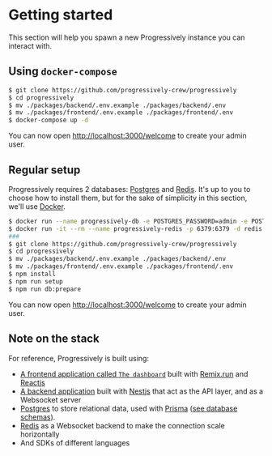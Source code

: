 # Getting started

This section will help you spawn a new Progressively instance you can interact with.

## Using `docker-compose`

```bash
$ git clone https://github.com/progressively-crew/progressively
$ cd progressively
$ mv ./packages/backend/.env.example ./packages/backend/.env
$ mv ./packages/frontend/.env.example ./packages/frontend/.env
$ docker-compose up -d
```

You can now open <a href="http://localhost:3000/welcome" target="_blank" rel="noreferrer">http://localhost:3000/welcome</a> to create your admin user.

## Regular setup

Progressively requires 2 databases: <a href="https://www.postgresql.org/" target="_blank" rel="noreferrer">Postgres</a> and <a href="https://redis.io/" target="_blank" rel="noreferrer">Redis</a>. It's up to you to choose how to install them, but for the sake of simplicity in this section, we'll use <a href="https://www.docker.com/" target="_blank" rel="noreferrer">Docker</a>.

```bash
$ docker run --name progressively-db -e POSTGRES_PASSWORD=admin -e POSTGRES_USER=admin -e POSTGRES_DB=progressively -p 5432:5432 -d postgres
$ docker run -it --rm --name progressively-redis -p 6379:6379 -d redis
###
$ git clone https://github.com/progressively-crew/progressively
$ cd progressively
$ mv ./packages/backend/.env.example ./packages/backend/.env
$ mv ./packages/frontend/.env.example ./packages/frontend/.env
$ npm install
$ npm run setup
$ npm run db:prepare
```

You can now open <a href="http://localhost:3000/welcome" target="_blank" rel="noreferrer">http://localhost:3000/welcome</a> to create your admin user.

## Note on the stack

For reference, Progressively is built using:

- [A frontend application called `The dashboard`](https://github.com/progressively-crew/progressively/tree/master/packages/frontend) built with [Remix.run](https://remix.run/) and [Reactjs](https://reactjs.org/)
- [A backend application](https://github.com/progressively-crew/progressively/tree/master/packages/backend) built with [Nestjs](https://nestjs.com/) that act as the API layer, and as a Websocket server
- [Postgres](https://www.postgresql.org/) to store relational data, used with [Prisma](https://www.prisma.io/) ([see database schemas](https://github.com/progressively-crew/progressively/tree/master/packages/backend/prisma)).
- [Redis](https://redis.io/) as a Websocket backend to make the connection scale horizontally
- And SDKs of different languages
